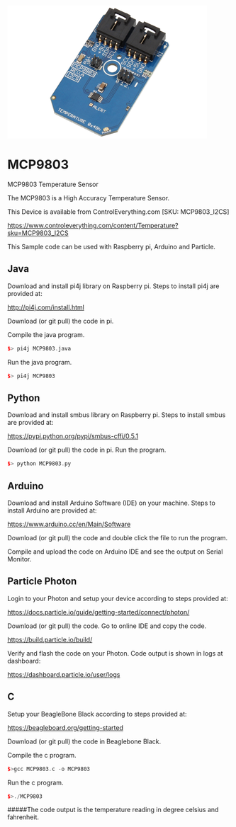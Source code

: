 [![MCP9803](MCP9803_I2CS.png)](https://www.controleverything.com/content/Temperature?sku=MCP9803_I2CS)
# MCP9803
MCP9803 Temperature Sensor

The MCP9803 is a High Accuracy Temperature Sensor.

This Device is available from ControlEverything.com [SKU: MCP9803_I2CS]

https://www.controleverything.com/content/Temperature?sku=MCP9803_I2CS

This Sample code can be used with Raspberry pi, Arduino and Particle.

## Java
Download and install pi4j library on Raspberry pi. Steps to install pi4j are provided at:

http://pi4j.com/install.html

Download (or git pull) the code in pi.

Compile the java program.
```cpp
$> pi4j MCP9803.java
```

Run the java program.
```cpp
$> pi4j MCP9803
```

## Python
Download and install smbus library on Raspberry pi. Steps to install smbus are provided at:

https://pypi.python.org/pypi/smbus-cffi/0.5.1

Download (or git pull) the code in pi. Run the program.

```cpp
$> python MCP9803.py
```

## Arduino
Download and install Arduino Software (IDE) on your machine. Steps to install Arduino are provided at:

https://www.arduino.cc/en/Main/Software

Download (or git pull) the code and double click the file to run the program.

Compile and upload the code on Arduino IDE and see the output on Serial Monitor.


## Particle Photon

Login to your Photon and setup your device according to steps provided at:

https://docs.particle.io/guide/getting-started/connect/photon/

Download (or git pull) the code. Go to online IDE and copy the code.

https://build.particle.io/build/

Verify and flash the code on your Photon. Code output is shown in logs at dashboard:

https://dashboard.particle.io/user/logs


## C

Setup your BeagleBone Black according to steps provided at:

https://beagleboard.org/getting-started

Download (or git pull) the code in Beaglebone Black.

Compile the c program.
```cpp
$>gcc MCP9803.c -o MCP9803
```
Run the c program.
```cpp
$>./MCP9803
```
#####The code output is the temperature reading in degree celsius and fahrenheit.
